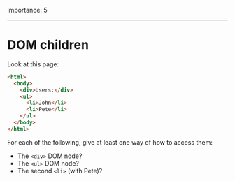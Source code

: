 importance: 5

---

# DOM children

Look at this page:

```html
<html>
  <body>
    <div>Users:</div>
    <ul>
      <li>John</li>
      <li>Pete</li>
    </ul>
  </body>
</html>
```

For each of the following, give at least one way of how to access them:

- The `<div>` DOM node?
- The `<ul>` DOM node?
- The second `<li>` (with Pete)?
